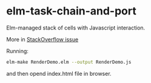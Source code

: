 # elm-task-chain-and-port
Elm-managed stack of cells with Javascript interaction.

More in [StackOverflow issue](http://stackoverflow.com/questions/38952724/how-to-coordinate-rendering-with-port-interactions-elm-0-17)

Running:

```bash
elm-make RenderDemo.elm --output RenderDemo.js
```
and then opend index.html file in browser.




